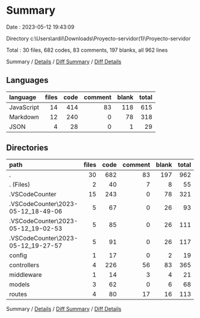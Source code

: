 # Summary

Date : 2023-05-12 19:43:09

Directory c:\\Users\\ardil\\Downloads\\Proyecto-servidor(1)\\Proyecto-servidor

Total : 30 files,  682 codes, 83 comments, 197 blanks, all 962 lines

Summary / [Details](details.md) / [Diff Summary](diff.md) / [Diff Details](diff-details.md)

## Languages
| language | files | code | comment | blank | total |
| :--- | ---: | ---: | ---: | ---: | ---: |
| JavaScript | 14 | 414 | 83 | 118 | 615 |
| Markdown | 12 | 240 | 0 | 78 | 318 |
| JSON | 4 | 28 | 0 | 1 | 29 |

## Directories
| path | files | code | comment | blank | total |
| :--- | ---: | ---: | ---: | ---: | ---: |
| . | 30 | 682 | 83 | 197 | 962 |
| . (Files) | 2 | 40 | 7 | 8 | 55 |
| .VSCodeCounter | 15 | 243 | 0 | 78 | 321 |
| .VSCodeCounter\\2023-05-12_18-49-06 | 5 | 67 | 0 | 26 | 93 |
| .VSCodeCounter\\2023-05-12_19-02-53 | 5 | 85 | 0 | 26 | 111 |
| .VSCodeCounter\\2023-05-12_19-27-57 | 5 | 91 | 0 | 26 | 117 |
| config | 1 | 17 | 0 | 2 | 19 |
| controllers | 4 | 226 | 56 | 83 | 365 |
| middleware | 1 | 14 | 3 | 4 | 21 |
| models | 3 | 62 | 0 | 6 | 68 |
| routes | 4 | 80 | 17 | 16 | 113 |

Summary / [Details](details.md) / [Diff Summary](diff.md) / [Diff Details](diff-details.md)